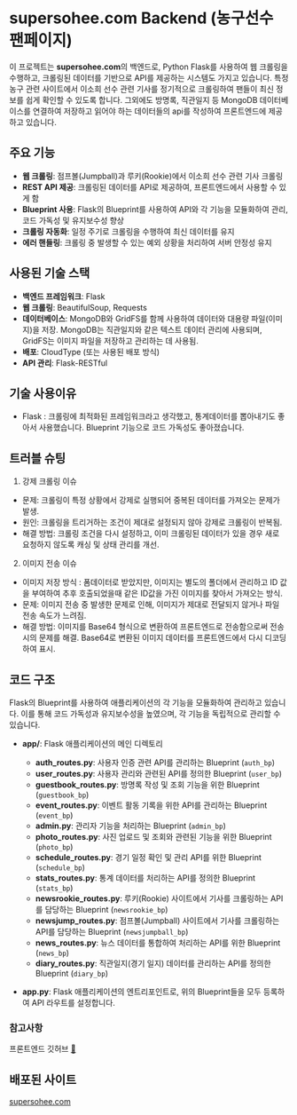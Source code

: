 # supersohee.com Backend (농구선수 팬페이지)

이 프로젝트는 **supersohee.com**의 백엔드로, Python Flask를 사용하여 웹 크롤링을 수행하고, 크롤링된 데이터를 기반으로 API를 제공하는 시스템도 가지고 있습니다. 
특정 농구 관련 사이트에서 이소희 선수 관련 기사를 정기적으로 크롤링하여 팬들이 최신 정보를 쉽게 확인할 수 있도록 합니다.
그외에도 방명록, 직관일지 등 MongoDB 데이터베이스를 연결하여 저장하고 읽어야 하는 데이터들의 api를 작성하여 프론트엔드에 제공하고 있습니다. 

## 주요 기능
- **웹 크롤링**: 점프볼(Jumpball)과 루키(Rookie)에서 이소희 선수 관련 기사 크롤링
- **REST API 제공**: 크롤링된 데이터를 API로 제공하여, 프론트엔드에서 사용할 수 있게 함
- **Blueprint 사용**: Flask의 Blueprint를 사용하여 API와 각 기능을 모듈화하여 관리, 코드 가독성 및 유지보수성 향상
- **크롤링 자동화**: 일정 주기로 크롤링을 수행하여 최신 데이터를 유지
- **에러 핸들링**: 크롤링 중 발생할 수 있는 예외 상황을 처리하여 서버 안정성 유지

## 사용된 기술 스택
- **백엔드 프레임워크**: Flask
- **웹 크롤링**: BeautifulSoup, Requests
- **데이터베이스**: MongoDB와 GridFS를 함께 사용하여 데이터와 대용량 파일(이미지)을 저장. MongoDB는 직관일지와 같은 텍스트 데이터 관리에 사용되며, GridFS는 이미지 파일을 저장하고 관리하는 데 사용됨.
- **배포**: CloudType (또는 사용된 배포 방식)
- **API 관리**: Flask-RESTful

## 기술 사용이유 
- Flask : 크롤링에 최적화된 프레임워크라고 생각했고, 통계데이터를 뽑아내기도 좋아서 사용했습니다. Blueprint 기능으로 코드 가독성도 좋아졌습니다.

## 트러블 슈팅 
1. 강제 크롤링 이슈
- 문제: 크롤링이 특정 상황에서 강제로 실행되어 중복된 데이터를 가져오는 문제가 발생.
- 원인: 크롤링을 트리거하는 조건이 제대로 설정되지 않아 강제로 크롤링이 반복됨.
- 해결 방법: 크롤링 조건을 다시 설정하고, 이미 크롤링된 데이터가 있을 경우 새로 요청하지 않도록 캐싱 및 상태 관리를 개선.


2. 이미지 전송 이슈
- 이미지 저장 방식 : 폼데이터로 받았지만, 이미지는 별도의 폴더에서 관리하고 ID 값을 부여하여 추후 호출되었을때 같은 ID값을 가진 이미지를 찾아서 가져오는 방식.
- 문제: 이미지 전송 중 발생한 문제로 인해, 이미지가 제대로 전달되지 않거나 파일 전송 속도가 느려짐.
- 해결 방법: 이미지를 Base64 형식으로 변환하여 프론트엔드로 전송함으로써 전송 시의 문제를 해결. Base64로 변환된 이미지 데이터를 프론트엔드에서 다시 디코딩하여 표시.


## 코드 구조
Flask의 Blueprint를 사용하여 애플리케이션의 각 기능을 모듈화하여 관리하고 있습니다. 이를 통해 코드 가독성과 유지보수성을 높였으며, 각 기능을 독립적으로 관리할 수 있습니다.

- **app/**: Flask 애플리케이션의 메인 디렉토리
  - **auth_routes.py**: 사용자 인증 관련 API를 관리하는 Blueprint (`auth_bp`)
  - **user_routes.py**: 사용자 관리와 관련된 API를 정의한 Blueprint (`user_bp`)
  - **guestbook_routes.py**: 방명록 작성 및 조회 기능을 위한 Blueprint (`guestbook_bp`)
  - **event_routes.py**: 이벤트 활동 기록을 위한 API를 관리하는 Blueprint (`event_bp`)
  - **admin.py**: 관리자 기능을 처리하는 Blueprint (`admin_bp`)
  - **photo_routes.py**: 사진 업로드 및 조회와 관련된 기능을 위한 Blueprint (`photo_bp`)
  - **schedule_routes.py**: 경기 일정 확인 및 관리 API를 위한 Blueprint (`schedule_bp`)
  - **stats_routes.py**: 통계 데이터를 처리하는 API를 정의한 Blueprint (`stats_bp`)
  - **newsrookie_routes.py**: 루키(Rookie) 사이트에서 기사를 크롤링하는 API를 담당하는 Blueprint (`newsrookie_bp`)
  - **newsjump_routes.py**: 점프볼(Jumpball) 사이트에서 기사를 크롤링하는 API를 담당하는 Blueprint (`newsjumpball_bp`)
  - **news_routes.py**: 뉴스 데이터를 통합하여 처리하는 API를 위한 Blueprint (`news_bp`)
  - **diary_routes.py**: 직관일지(경기 일지) 데이터를 관리하는 API를 정의한 Blueprint (`diary_bp`)

- **app.py**: Flask 애플리케이션의 엔트리포인트로, 위의 Blueprint들을 모두 등록하여 API 라우트를 설정합니다.


### 참고사항

프론트엔드 깃허브
[:link:](https://github.com/superrookie8/sofanpage)

## 배포된 사이트
[supersohee.com](https://www.supersohee.com)

